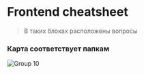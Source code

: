 # Frontend cheatsheet

> В таких блоках расположены вопросы

### Карта соответствует папкам

![Group 10](https://user-images.githubusercontent.com/73950070/155812366-613abb34-e6e2-4bf3-8f83-1cd7347f4485.png)
